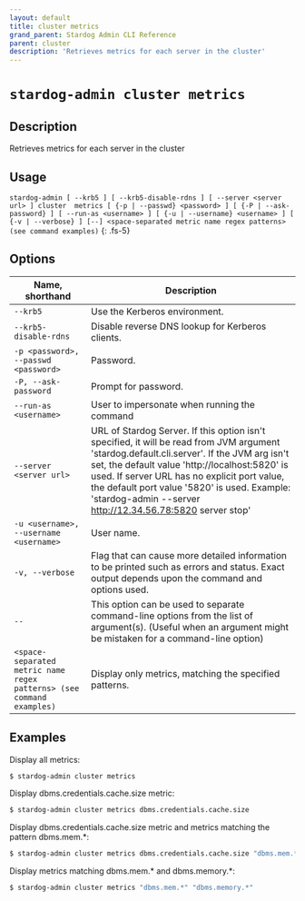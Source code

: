 ```yaml
---
layout: default
title: cluster metrics
grand_parent: Stardog Admin CLI Reference
parent: cluster
description: 'Retrieves metrics for each server in the cluster'
---
```


#  `stardog-admin cluster metrics` 
## Description
Retrieves metrics for each server in the cluster<br>
## Usage
`stardog-admin [ --krb5 ] [ --krb5-disable-rdns ] [ --server <server url> ] cluster  metrics [ {-p | --passwd} <password> ] [ {-P | --ask-password} ] [ --run-as <username> ] [ {-u | --username} <username> ] [ {-v | --verbose} ] [--] <space-separated metric name regex patterns> (see command examples)`
{: .fs-5}
## Options

Name, shorthand | Description 
---|---
`--krb5` | Use the Kerberos environment.
`--krb5-disable-rdns` | Disable reverse DNS lookup for Kerberos clients.
`-p <password>, --passwd <password>` | Password.
`-P, --ask-password` | Prompt for password.
`--run-as <username>` | User to impersonate when running the command
`--server <server url>` | URL of Stardog Server. If this option isn't specified, it will be read from JVM argument 'stardog.default.cli.server'. If the JVM arg isn't set, the default value 'http://localhost:5820' is used. If server URL has no explicit port value, the default port value '5820' is used.  Example: 'stardog-admin --server http://12.34.56.78:5820 server stop' 
`-u <username>, --username <username>` | User name.
`-v, --verbose` | Flag that can cause more detailed information to be printed such as errors and status. Exact output depends upon the command and options used.
`--` | This option can be used to separate command-line options from the list of argument(s). (Useful when an argument might be mistaken for a command-line option)
`<space-separated metric name regex patterns> (see command examples)` | Display only metrics, matching the specified patterns.

## Examples
Display all metrics:
```bash
$ stardog-admin cluster metrics
```
Display dbms.credentials.cache.size metric:
```bash
$ stardog-admin cluster metrics dbms.credentials.cache.size
```
Display dbms.credentials.cache.size metric and metrics matching the pattern dbms.mem.*:
```bash
$ stardog-admin cluster metrics dbms.credentials.cache.size "dbms.mem.*"
```
Display metrics matching dbms.mem.* and dbms.memory.*:
```bash
$ stardog-admin cluster metrics "dbms.mem.*" "dbms.memory.*"
```

